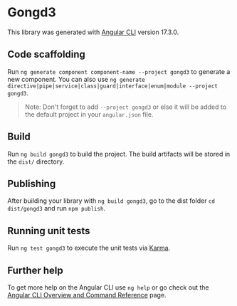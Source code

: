 # Gongd3

This library was generated with [Angular CLI](https://github.com/angular/angular-cli) version 17.3.0.

## Code scaffolding

Run `ng generate component component-name --project gongd3` to generate a new component. You can also use `ng generate directive|pipe|service|class|guard|interface|enum|module --project gongd3`.
> Note: Don't forget to add `--project gongd3` or else it will be added to the default project in your `angular.json` file. 

## Build

Run `ng build gongd3` to build the project. The build artifacts will be stored in the `dist/` directory.

## Publishing

After building your library with `ng build gongd3`, go to the dist folder `cd dist/gongd3` and run `npm publish`.

## Running unit tests

Run `ng test gongd3` to execute the unit tests via [Karma](https://karma-runner.github.io).

## Further help

To get more help on the Angular CLI use `ng help` or go check out the [Angular CLI Overview and Command Reference](https://angular.io/cli) page.

